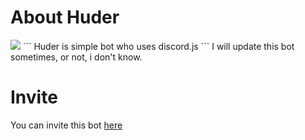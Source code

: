 
# About Huder
<img src="https://cdn.discordapp.com/attachments/792604977201152022/805553271417864212/99fb1d3212ea00cc9a4d1eb672a0d0c6.jpg">
```
Huder is simple bot who uses discord.js
```
I will update this bot sometimes, or not, i don't know.

# Invite
You can invite this bot [here](https://discord.com/oauth2/authorize?client_id=713837656232165377&scope=bot&permissions=125960)
